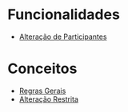 # Funcionalidades

- [Alteração de Participantes](engenharia/scp-sessoes/Alteração-de-Participantes)

# Conceitos

* [Regras Gerais](engenharia/scp-sessoes/Regras-Gerais)
* [Alteração Restrita](engenharia/scp-sessoes/Alteração-Restrita)
